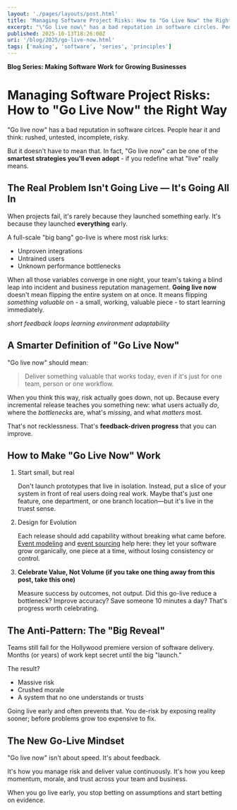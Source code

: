 ```yaml
---
layout: './pages/layouts/post.html'
title: 'Managing Software Project Risks: How to "Go Live Now" the Right Way'
excerpt: "\"Go live now\" has a bad reputation in software circles. People hear it and think: rushed, untested, incomplete, risky. But it doesn't have to mean that."
published: 2025-10-13T18:26:00Z
uri: '/blog/2025/go-live-now.html'
tags: ['making', 'software', 'series', 'principles']
---
```


**Blog Series: Making Software Work for Growing Businesses**

# Managing Software Project Risks: How to "Go Live Now" the Right Way

"Go live now" has a bad reputation in software cirlces. People hear it and think: rushed, untested, incomplete, risky.

But it doesn't have to mean that. In fact, "Go live now" can be one of the **smartest strategies you'll even adopt** - if you redefine what "live" really means.

## The Real Problem Isn't Going Live — It's Going All In

When projects fail, it's rarely because they launched something early. It's because they launched **everything** early.

A full-scale "big bang" go-live is where most risk lurks:

- Unproven integrations
- Untrained users
- Unknown performance bottlenecks

When all those variables converge in one night, your team's taking a blind leap into incident and business reputation management. **Going live now** doesn't mean flipping the entire system on at once. It means flipping *something valuable* on - a small, working, valuable piece - to start learning immediately.

*short feedback loops*
*learning environment*
*adaptability*

## A Smarter Definition of "Go Live Now"

"Go live now" should mean:

> Deliver something valuable that works today, even if it's just for one team, person or one workflow.

When you think this way, risk actually goes down, not up. Because every incremental release teaches you something new: what users actually *do*, where the *bottlenecks* are, what's *missing*, and what *matters* most.

That's not recklessness. That's **feedback-driven progress** that you can improve.

## How to Make "Go Live Now" Work

1. Start small, but real

    Don't launch prototypes that live in isolation. Instead, put a slice of your system in front of real users doing real work. Maybe that's just one feature, one department, or one branch location—but it's live in the truest sense.

1. Design for Evolution

    Each release should add capability without breaking what came before. [Event modeling](https://eventmodeling.org/posts/what-is-event-modeling/) and [event sourcing](https://www.youtube.com/watch?v=8JKjvY4etTY) help here: they let your software grow organically, one piece at a time, without losing consistency or control.

1. **Celebrate Value, Not Volume (if you take one thing away from this post, take this one)**
    
    Measure success by outcomes, not output. Did this go-live reduce a bottleneck? Improve accuracy? Save someone 10 minutes a day? That's progress worth celebrating.

## The Anti-Pattern: The "Big Reveal"

Teams still fall for the Hollywood premiere version of software delivery. Months (or years) of work kept secret until the big "launch."

The result?
- Massive risk
- Crushed morale
- A system that no one understands or trusts

Going live early and often prevents that. You de-risk by exposing reality sooner; before problems grow too expensive to fix.

## The New Go-Live Mindset

"Go live now" isn't about speed. It's about feedback.

It's how you manage risk and deliver value continuously.
It's how you keep momentum, morale, and trust across your team and business.

When you go live early, you stop betting on assumptions and start betting on evidence.

